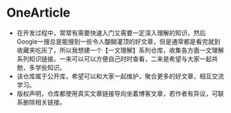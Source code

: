 # OneArticle
* 在开发过程中，常常有需要快速入门又需要一定深入理解的知识，然后Google一搜总是能搜到一些令人醍醐灌顶的好文章，但是通常都是看完就到收藏夹吃灰了，所以我想建一个【一文理解】系列仓库，收集各方面一文理解系列知识链接。一来可以可以方便自己时时查看，二来是希望与大家一起共勉，多学些知识。
* 该仓库属于公开库，希望可以和大家一起维护，聚合更多的好文章，相互交流学习。
* 版权声明，仓库都使用真实文章链接导向坐着博客文章，若作者有异议，可联系删除相关链接。
